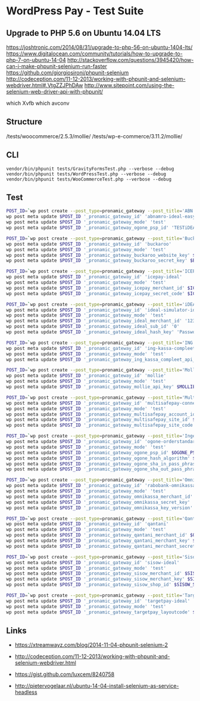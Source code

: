 # WordPress Pay - Test Suite

## Upgrade to PHP 5.6 on Ubuntu 14.04 LTS

https://joshtronic.com/2014/08/31/upgrade-to-php-56-on-ubuntu-1404-lts/
https://www.digitalocean.com/community/tutorials/how-to-upgrade-to-php-7-on-ubuntu-14-04
http://stackoverflow.com/questions/3945420/how-can-i-make-phpunit-selenium-run-faster
https://github.com/giorgiosironi/phpunit-selenium
http://codeception.com/11-12-2013/working-with-phpunit-and-selenium-webdriver.html#.VtgZZJPhDAw
http://www.sitepoint.com/using-the-selenium-web-driver-api-with-phpunit/

which Xvfb
which avconv

## Structure

/tests/woocommerce/2.5.3/mollie/
/tests/wp-e-commerce/3.11.2/mollie/

## CLI

`vendor/bin/phpunit tests/GravityFormsTest.php --verbose --debug`
`vendor/bin/phpunit tests/WordPressTest.php --verbose --debug`
`vendor/bin/phpunit tests/WooCommerceTest.php --verbose --debug`

## Test

```bash
POST_ID=`wp post create --post_type=pronamic_gateway --post_title='ABN AMRO - iDEAL Easy - Test' --post_status=publish --porcelain`
wp post meta update $POST_ID '_pronamic_gateway_id' 'abnamro-ideal-easy'
wp post meta update $POST_ID '_pronamic_gateway_mode' 'test'
wp post meta update $POST_ID '_pronamic_gateway_ogone_psp_id' 'TESTiDEALEASY'

POST_ID=`wp post create --post_type=pronamic_gateway --post_title='Buckaroo - Test' --post_status=publish --porcelain`
wp post meta update $POST_ID '_pronamic_gateway_id' 'buckaroo'
wp post meta update $POST_ID '_pronamic_gateway_mode' 'test'
wp post meta update $POST_ID '_pronamic_gateway_buckaroo_website_key' $BUCKAROO_WEBSITE_KEY
wp post meta update $POST_ID '_pronamic_gateway_buckaroo_secret_key' $BUCKAROO_SECRET_KEY

POST_ID=`wp post create --post_type=pronamic_gateway --post_title='ICEPAY - Test' --post_status=publish --porcelain`
wp post meta update $POST_ID '_pronamic_gateway_id' 'icepay-ideal'
wp post meta update $POST_ID '_pronamic_gateway_mode' 'test'
wp post meta update $POST_ID '_pronamic_gateway_icepay_merchant_id' $ICEPAY_MERCHANT_ID
wp post meta update $POST_ID '_pronamic_gateway_icepay_secret_code' $ICEPAY_SECRET_CODE

POST_ID=`wp post create --post_type=pronamic_gateway --post_title='iDEAL Simulator - iDEAL Lite / Basic - test' --post_status=publish --porcelain`
wp post meta update $POST_ID '_pronamic_gateway_id' 'ideal-simulator-ideal-basic'
wp post meta update $POST_ID '_pronamic_gateway_mode' 'test'
wp post meta update $POST_ID '_pronamic_gateway_ideal_merchant_id' '123456789'
wp post meta update $POST_ID '_pronamic_gateway_ideal_sub_id' '0'
wp post meta update $POST_ID '_pronamic_gateway_ideal_hash_key' 'Password'

POST_ID=`wp post create --post_type=pronamic_gateway --post_title='ING Kassa Compleet - test' --post_status=publish --porcelain`
wp post meta update $POST_ID '_pronamic_gateway_id' 'ing-kassa-compleet'
wp post meta update $POST_ID '_pronamic_gateway_mode' 'test'
wp post meta update $POST_ID '_pronamic_gateway_ing_kassa_compleet_api_key' $ING_KASSA_COMPLEET_API_KEY

POST_ID=`wp post create --post_type=pronamic_gateway --post_title='Mollie - test' --post_status=publish --porcelain`
wp post meta update $POST_ID '_pronamic_gateway_id' 'mollie'
wp post meta update $POST_ID '_pronamic_gateway_mode' 'test'
wp post meta update $POST_ID '_pronamic_gateway_mollie_api_key' $MOLLIE_API_KEY

POST_ID=`wp post create --post_type=pronamic_gateway --post_title='MultiSafepay - test' --post_status=publish --porcelain`
wp post meta update $POST_ID '_pronamic_gateway_id' 'multisafepay-connect'
wp post meta update $POST_ID '_pronamic_gateway_mode' 'test'
wp post meta update $POST_ID '_pronamic_gateway_multisafepay_account_id' $MULTISAFEPAY_ACCOUNT_ID
wp post meta update $POST_ID '_pronamic_gateway_multisafepay_site_id' $MULTISAFEPAY_SITE_ID
wp post meta update $POST_ID '_pronamic_gateway_multisafepay_site_code' $MULTISAFEPAY_SITE_CODE

POST_ID=`wp post create --post_type=pronamic_gateway --post_title='Ingenico/Ogone - Test' --post_status=publish --porcelain`
wp post meta update $POST_ID '_pronamic_gateway_id' 'ogone-orderstandard'
wp post meta update $POST_ID '_pronamic_gateway_mode' 'test'
wp post meta update $POST_ID '_pronamic_gateway_ogone_psp_id' $OGONE_PSP_ID
wp post meta update $POST_ID '_pronamic_gateway_ogone_hash_algorithm' $OGONE_HASH_ALGORITHM
wp post meta update $POST_ID '_pronamic_gateway_ogone_sha_in_pass_phrase' $OGONE_SHA_IN_PASS_PHRASE
wp post meta update $POST_ID '_pronamic_gateway_ogone_sha_out_pass_phrase' $OGONE_SHA_OUT_PASS_PHRASE

POST_ID=`wp post create --post_type=pronamic_gateway --post_title='OmniKassa - Test' --post_status=publish --porcelain`
wp post meta update $POST_ID '_pronamic_gateway_id' 'rabobank-omnikassa'
wp post meta update $POST_ID '_pronamic_gateway_mode' 'test'
wp post meta update $POST_ID '_pronamic_gateway_omnikassa_merchant_id' '002020000000001'
wp post meta update $POST_ID '_pronamic_gateway_omnikassa_secret_key' '002020000000001_KEY1'
wp post meta update $POST_ID '_pronamic_gateway_omnikassa_key_version' '1'

POST_ID=`wp post create --post_type=pronamic_gateway --post_title='Qantani - Test' --post_status=publish --porcelain`
wp post meta update $POST_ID '_pronamic_gateway_id' 'qantani'
wp post meta update $POST_ID '_pronamic_gateway_mode' 'test'
wp post meta update $POST_ID '_pronamic_gateway_qantani_merchant_id' $QANTANI_MERCHANT_ID
wp post meta update $POST_ID '_pronamic_gateway_qantani_merchant_key' $QANTANI_MERCHANT_KEY
wp post meta update $POST_ID '_pronamic_gateway_qantani_merchant_secret' $QANTANI_MERCHANT_SECRET

POST_ID=`wp post create --post_type=pronamic_gateway --post_title='Sisow - Test' --post_status=publish --porcelain`
wp post meta update $POST_ID '_pronamic_gateway_id' 'sisow-ideal'
wp post meta update $POST_ID '_pronamic_gateway_mode' 'test'
wp post meta update $POST_ID '_pronamic_gateway_sisow_merchant_id' $SISOW_MERCHANT_ID
wp post meta update $POST_ID '_pronamic_gateway_sisow_merchant_key' $SISOW_MERCHANT_KEY
wp post meta update $POST_ID '_pronamic_gateway_sisow_shop_id' $SISOW_SHOP_ID

POST_ID=`wp post create --post_type=pronamic_gateway --post_title='TargetPay - Test' --post_status=publish --porcelain`
wp post meta update $POST_ID '_pronamic_gateway_id' 'targetpay-ideal'
wp post meta update $POST_ID '_pronamic_gateway_mode' 'test'
wp post meta update $POST_ID '_pronamic_gateway_targetpay_layoutcode' $TARGETPAY_LAYOUTCODE
```

## Links

*	https://xtreamwayz.com/blog/2014-11-04-phpunit-selenium-2
*	http://codeception.com/11-12-2013/working-with-phpunit-and-selenium-webdriver.html
*	https://gist.github.com/luxcem/8240758

*	http://pietervogelaar.nl/ubuntu-14-04-install-selenium-as-service-headless
